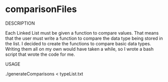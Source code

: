 # comparisonFiles


DESCRIPTION


Each Linked List must be given a function to compare values. That means that the user must write a function to compare the data type being stored in the list. I decided to create the functions to compare basic data types. Writing them all on my own would have taken a while, so I wrote a bash script that wrote the code for me.


USAGE


./generateComparisons < typeList.txt

